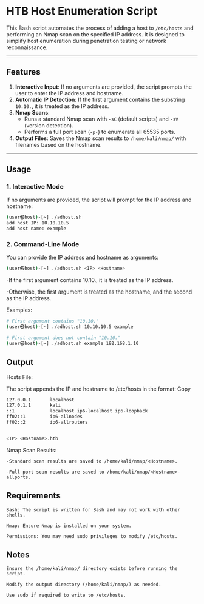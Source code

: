 # HTB Host Enumeration Script

This Bash script automates the process of adding a host to `/etc/hosts` and performing an Nmap scan on the specified IP address. It is designed to simplify host enumeration during penetration testing or network reconnaissance.

---

## **Features**
1. **Interactive Input**: If no arguments are provided, the script prompts the user to enter the IP address and hostname.
2. **Automatic IP Detection**: If the first argument contains the substring `10.10.`, it is treated as the IP address.
3. **Nmap Scans**:
   - Runs a standard Nmap scan with `-sC` (default scripts) and `-sV` (version detection).
   - Performs a full port scan (`-p-`) to enumerate all 65535 ports.
4. **Output Files**: Saves the Nmap scan results to `/home/kali/nmap/` with filenames based on the hostname.

---

## **Usage**

### **1. Interactive Mode**
If no arguments are provided, the script will prompt for the IP address and hostname:
```bash
(user㉿host)-[~] ./adhost.sh
add host IP: 10.10.10.5
add host name: example
```
### **2. Command-Line Mode**
You can provide the IP address and hostname as arguments:
```bash
(user㉿host)-[~] ./adhost.sh <IP> <Hostname>
```
  -If the first argument contains 10.10., it is treated as the IP address.

  -Otherwise, the first argument is treated as the hostname, and the second as the IP address.

Examples:
```bash
# First argument contains "10.10."
(user㉿host)-[~] ./adhost.sh 10.10.10.5 example

# First argument does not contain "10.10."
(user㉿host)-[~] ./adhost.sh example 192.168.1.10
```
## **Output**

Hosts File:

The script appends the IP and hostname to /etc/hosts in the format:
Copy
``` bash
127.0.0.1       localhost
127.0.1.1       kali
::1             localhost ip6-localhost ip6-loopback
ff02::1         ip6-allnodes
ff02::2         ip6-allrouters


<IP> <Hostname>.htb
```
Nmap Scan Results:

    -Standard scan results are saved to /home/kali/nmap/<Hostname>.
    
    -Full port scan results are saved to /home/kali/nmap/<Hostname>-allports.

## **Requirements**

    Bash: The script is written for Bash and may not work with other shells.

    Nmap: Ensure Nmap is installed on your system.

    Permissions: You may need sudo privileges to modify /etc/hosts.
## **Notes**
    Ensure the /home/kali/nmap/ directory exists before running the script.

    Modify the output directory (/home/kali/nmap/) as needed.

    Use sudo if required to write to /etc/hosts.
